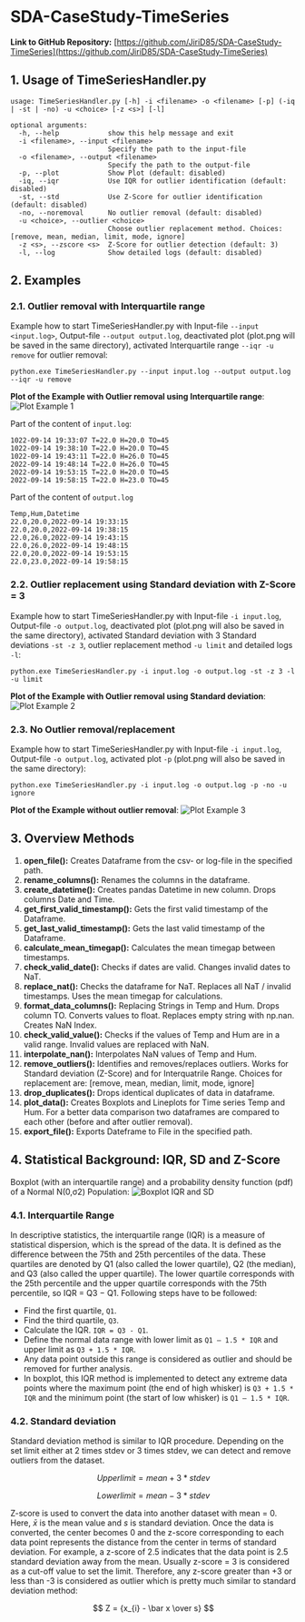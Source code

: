 # SDA-CaseStudy-TimeSeries

**Link to GitHub Repository:**
[https://github.com/JiriD85/SDA-CaseStudy-TimeSeries](https://github.com/JiriD85/SDA-CaseStudy-TimeSeries)

## 1. Usage of TimeSeriesHandler.py
```
usage: TimeSeriesHandler.py [-h] -i <filename> -o <filename> [-p] (-iq | -st | -no) -u <choice> [-z <s>] [-l]

optional arguments:
  -h, --help            show this help message and exit
  -i <filename>, --input <filename>
                        Specify the path to the input-file
  -o <filename>, --output <filename>
                        Specify the path to the output-file
  -p, --plot            Show Plot (default: disabled)
  -iq, --iqr            Use IQR for outlier identification (default: disabled)
  -st, --std            Use Z-Score for outlier identification (default: disabled)
  -no, --noremoval      No outlier removal (default: disabled)
  -u <choice>, --outlier <choice>
                        Choose outlier replacement method. Choices: [remove, mean, median, limit, mode, ignore]
  -z <s>, --zscore <s>  Z-Score for outlier detection (default: 3)
  -l, --log             Show detailed logs (default: disabled)
```

## 2. Examples
### 2.1. Outlier removal with Interquartile range
Example how to start TimeSeriesHandler.py with Input-file `--input <input.log>`, Output-file `--output output.log`, deactivated plot (plot.png will be saved in the same directory), activated Interquartile range `--iqr -u remove` for outlier removal:
```
python.exe TimeSeriesHandler.py --input input.log --output output.log --iqr -u remove
```

**Plot of the Example with Outlier removal using Interquartile range**:
![Plot Example 1](plot1.png)


Part of the content of `input.log`:
```
1022-09-14 19:33:07 T=22.0 H=20.0 TO=45
1022-09-14 19:38:10 T=22.0 H=20.0 TO=45
1022-09-14 19:43:11 T=22.0 H=26.0 TO=45
2022-09-14 19:48:14 T=22.0 H=26.0 TO=45
2022-09-14 19:53:15 T=22.0 H=20.0 TO=45
2022-09-14 19:58:15 T=22.0 H=23.0 TO=45
```

Part of the content of `output.log`
```
Temp,Hum,Datetime
22.0,20.0,2022-09-14 19:33:15
22.0,20.0,2022-09-14 19:38:15
22.0,26.0,2022-09-14 19:43:15
22.0,26.0,2022-09-14 19:48:15
22.0,20.0,2022-09-14 19:53:15
22.0,23.0,2022-09-14 19:58:15
```

### 2.2. Outlier replacement using Standard deviation with Z-Score = 3
Example how to start TimeSeriesHandler.py with Input-file `-i input.log`, Output-file `-o output.log`, deactivated plot (plot.png will also be saved in the same directory), activated Standard deviation with 3 Standard deviations `-st -z 3`, outlier replacement method `-u limit` and detailed logs `-l`:
```
python.exe TimeSeriesHandler.py -i input.log -o output.log -st -z 3 -l -u limit
```

**Plot of the Example with Outlier removal using Standard deviation**:
![Plot Example 2](plot2.png)

### 2.3. No Outlier removal/replacement
Example how to start TimeSeriesHandler.py with Input-file `-i input.log`, Output-file `-o output.log`, activated plot `-p` (plot.png will also be saved in the same directory):
```
python.exe TimeSeriesHandler.py -i input.log -o output.log -p -no -u ignore
```
**Plot of the Example without outlier removal**:
![Plot Example 3](plot3.png)


## 3. Overview Methods
1. 	**open_file():** Creates Dataframe from the csv- or log-file in the specified path.
2.  **rename_columns():** Renames the columns in the dataframe.
3.  **create_datetime():** Creates pandas Datetime in new column. Drops columns Date and Time.
4.  **get_first_valid_timestamp():** Gets the first valid timestamp of the Dataframe.
5.  **get_last_valid_timestamp():** Gets the last valid timestamp of the Dataframe.
6.  **calculate_mean_timegap():** Calculates the mean timegap between timestamps.
7.  **check_valid_date():** Checks if dates are valid. Changes invalid dates to NaT.
8.  **replace_nat():** Checks the dataframe for NaT. Replaces all NaT / invalid timestamps. Uses the mean timegap for calculations.
9.  **format_data_columns():** Replacing Strings in Temp and Hum. Drops column TO. Converts values to float. Replaces empty string with np.nan. Creates NaN Index.
10. **check_valid_value():** Checks if the values of Temp and Hum are in a valid range. Invalid values are replaced with NaN.
11. **interpolate_nan():** Interpolates NaN values of Temp and Hum.
12. **remove_outliers():** Identifies and removes/replaces outliers. Works for Standard deviation (Z-Score) and for Interquatrile Range. Choices for replacement are: [remove, mean, median, limit, mode, ignore]
13. **drop_duplicates():** Drops identical duplicates of data in dataframe.
14. **plot_data():** Creates Boxplots and Lineplots for Time series Temp and Hum. For a better data comparison two dataframes are compared to each other (before and after outlier removal).
15. **export_file():** Exports Dateframe to File in the specified path.

## 4. Statistical Background: IQR, SD and Z-Score

Boxplot (with an interquartile range) and a probability density function (pdf) of a Normal N(0,σ2) Population:
![Boxplot IQR and SD](Boxplot_IQR_SD.png)

### 4.1. Interquartile Range
In descriptive statistics, the interquartile range (IQR) is a measure of statistical dispersion, which is the spread of the data. It is defined as the difference between the 75th and 25th percentiles of the data. These quartiles are denoted by Q1 (also called the lower quartile), Q2 (the median), and Q3 (also called the upper quartile). The lower quartile corresponds with the 25th percentile and the upper quartile corresponds with the 75th percentile, so IQR = Q3 −  Q1. Following steps have to be followed:

- Find the first quartile, `Q1`.
- Find the third quartile, `Q3`.
- Calculate the IQR. `IQR = Q3 - Q1`.
- Define the normal data range with lower limit as `Q1 – 1.5 * IQR` and upper limit as `Q3 + 1.5 * IQR`.
- Any data point outside this range is considered as outlier and should be removed for further analysis.
- In boxplot, this IQR method is implemented to detect any extreme data points where the maximum point (the end of high whisker) is `Q3 + 1.5 * IQR` and the minimum point (the start of low whisker) is `Q1 – 1.5 * IQR`.

### 4.2. Standard deviation
Standard deviation method is similar to IQR procedure. Depending on the set limit either at 2 times stdev or 3 times stdev, we can detect and remove outliers from the dataset. 

$$ Upperlimit = { mean + 3 * stdev } $$

$$ Lowerlimit = { mean - 3 * stdev } $$

Z-score is used to convert the data into another dataset with mean = 0.
Here, $\bar x$ is the mean value and $s$ is standard deviation. Once the data is converted, the center becomes 0 and the z-score corresponding to each data point represents the distance from the center in terms of standard deviation. For example, a z-score of 2.5 indicates that the data point is 2.5 standard deviation away from the mean. Usually z-score = 3 is considered as a cut-off value to set the limit. Therefore, any z-score greater than +3 or less than -3 is considered as outlier which is pretty much similar to standard deviation method:

$$ Z = {x_{i} - \bar x \over s} $$